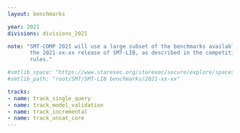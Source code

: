 ```yaml
---
layout: benchmarks

year: 2021
divisions: divisions_2021

note: "SMT-COMP 2021 will use a large subset of the benchmarks available within
       the 2021-xx-xx release of SMT-LIB, as described in the competition
       rules."

#smtlib_space: "https://www.starexec.org/starexec/secure/explore/spaces.jsp?id=399901"
#smtlib_path: "root/SMT/SMT-LIB benchmarks/2021-xx-xx"

tracks:
- name: track_single_query
- name: track_model_validation
- name: track_incremental
- name: track_unsat_core
---
```

